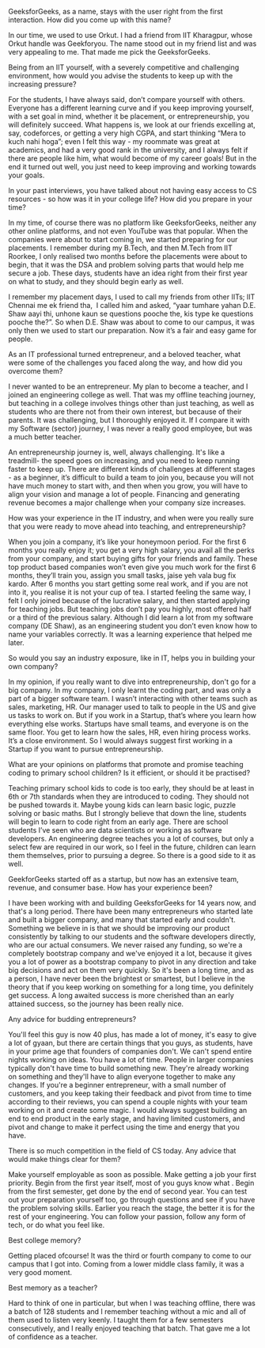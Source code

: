 

GeeksforGeeks, as a name, stays with the user right from the first interaction. How did you come up with this name?



In our time, we used to use Orkut. I had a friend from IIT Kharagpur, whose Orkut handle was Geekforyou. The name stood out in my friend list and was very appealing to me. That made me pick the GeeksforGeeks.



Being from an IIT yourself, with a severely competitive and challenging environment, how would you advise the students to keep up with the increasing pressure?



For the students, I have always said, don’t compare yourself with others. Everyone has a different learning curve and if you keep improving yourself, with a set goal in mind, whether it be placement, or entrepreneurship, you will definitely succeed. What happens is, we look at our friends excelling at, say, codeforces, or getting a very high CGPA, and start thinking “Mera to kuch nahi hoga”; even I felt this way - my roommate was great at academics, and had a very good rank in the university, and I always felt if there are people like him, what would become of my career goals! But in the end it turned out well, you just need to keep improving and working towards your goals.



In your past interviews, you have talked about not having easy access to CS resources - so how was it in your college life? How did you prepare in your time?



In my time, of course there was no platform like GeeksforGeeks, neither any other online platforms, and not even YouTube was that popular. When the companies were about to start coming in, we started preparing for our placements. I remember during my B.Tech, and then M.Tech from IIT Roorkee, I only realised two months before the placements were about to begin, that it was the DSA and problem solving parts that would help me secure a job. These days, students have an idea right from their first year on what to study, and they should begin early as well.


I remember my placement days, I used to call my friends from other IITs; IIT Chennai me ek friend tha,&nbsp; I called him and asked, “yaar tumhare yahan D.E. Shaw aayi thi, unhone kaun se questions pooche the, kis type ke questions pooche the?”. So when D.E. Shaw was about to come to our campus, it was only then we used to start our preparation. Now it’s a fair and easy game for people.



As an IT professional turned entrepreneur, and a beloved teacher, what were some of the challenges you faced along the way, and how did you overcome them?



I never wanted to be an entrepreneur. My plan to become a teacher, and I joined an engineering college as well. That was my offline teaching journey, but teaching in a college involves things other than just teaching, as well as students who are there not from their own interest, but because of their parents. It was challenging, but I thoroughly enjoyed it. If I compare it with my Software (sector) journey, I was never a really good employee, but was a much better teacher.


An entrepreneurship journey is, well, always challenging. It's like a treadmill- the speed goes on increasing, and you need to keep running faster to keep up. There are different kinds of challenges at different stages - as a beginner, it’s difficult to build a team to join you, because you will not have much money to start with, and then when you grow, you will have to align your vision and manage a lot of people. Financing and generating revenue becomes a major challenge when your company size increases.



How was your experience in the IT industry, and when were you really sure that you were ready to move ahead into teaching, and entrepreneurship?



When you join a company, it’s like your honeymoon period. For the first 6 months you really enjoy it; you get a very high salary, you avail all the perks from your company, and start buying gifts for your friends and family. These top product based companies won’t even give you much work for the first 6 months, they’ll train you, assign you small tasks, jaise yeh vala bug fix kardo. After 6 months you start getting some real work, and if you are not into it, you realise it is not your cup of tea. I started feeling the same way, I felt I only joined because of the lucrative salary, and then started applying for teaching jobs. But teaching jobs don’t pay you highly, most offered half or a third of the previous salary. Although I did learn a lot from my software company (DE Shaw), as an engineering student you don’t even know how to name your variables correctly. It was a learning experience that helped me later.



So would you say an industry exposure, like in IT, helps you in building your own company?



In my opinion, if you really want to dive into entrepreneurship, don't go for a big company. In my company, I only learnt the coding part, and was only a part of a bigger software team. I wasn’t interacting with other teams such as sales, marketing, HR. Our manager used to talk to people in the US and give us tasks to work on. But if you work in a Startup, that’s where you learn how everything else works. Startups have small teams, and everyone is on the same floor. You get to learn how the sales, HR, even hiring process works. It’s a close environment. So I would always suggest first working in a Startup if you want to pursue entrepreneurship.



What are your opinions on platforms that promote and promise teaching coding to primary school children? Is it efficient, or should it be practised?



Teaching primary school kids to code is too early, they should be at least in 6th or 7th standards when they are introduced to coding. They should not be pushed towards it. Maybe young kids can learn basic logic, puzzle solving or basic maths. But I strongly believe that down the line, students will begin to learn to code right from an early age. There are school students I’ve seen who are data scientists or working as software developers. An engineering degree teaches you a lot of courses, but only a select few are required in our work, so I feel in the future, children can learn them themselves, prior to pursuing a degree. So there is a good side to it as well.



GeekforGeeks started off as a startup, but now has an extensive team, revenue, and consumer base. How has your experience been?



I have been working with and building GeeksforGeeks for 14 years now, and that's a long period. There have been many entrepreneurs who started late and built a bigger company, and many that started early and couldn't. Something we believe in is that we should be improving our product consistently by talking to our students and the software developers directly, who are our actual consumers. We never raised any funding, so we're a completely bootstrap company and we've enjoyed it a lot, because it gives you a lot of power as a bootstrap company to pivot in any direction and take big decisions and act on them very quickly. So it's been a long time, and as a person, I have never been the brightest or smartest, but I believe in the theory that if you keep working on something for a long time, you definitely get success. A long awaited success is more cherished than an early attained success, so the journey has been really nice.



Any advice for budding entrepreneurs?



You'll feel this guy is now 40 plus, has made a lot of money, it's easy to give a lot of gyaan, but there are certain things that you guys, as students, have in your prime age that founders of companies don't. We can't spend entire nights working on ideas. You have a lot of time. People in larger companies typically don't have time to build something new. They're already working on something and they'll have to align everyone together to make any changes. If you're a beginner entrepreneur, with a small number of customers, and you keep taking their feedback and pivot from time to time according to their reviews, you can spend a couple nights with your team working on it and create some magic. I would always suggest building an end to end product in the early stage, and having limited customers, and pivot and change to make it perfect using the time and energy that you have.



There is so much competition in the field of CS today. Any advice that would make things clear for them?



Make yourself employable as soon as possible. Make getting a job your first priority. Begin from the first year itself, most of you guys know what . Begin from the first semester, get done by the end of second year. You can test out your preparation yourself too, go through questions and see if you have the problem solving skills. Earlier you reach the stage, the better it is for the rest of your engineering. You can follow your passion, follow any form of tech, or do what you feel like.



Best college memory?



Getting placed ofcourse! It was the third or fourth company to come to our campus that I got into. Coming from a lower middle class family, it was a very good moment.



Best memory as a teacher?



Hard to think of one in particular, but when I was teaching offline, there was a batch of 128 students and I remember teaching without a mic and all of them used to listen very keenly. I taught them for a few semesters consecutively, and I really enjoyed teaching that batch. That gave me a lot of confidence as a teacher.

